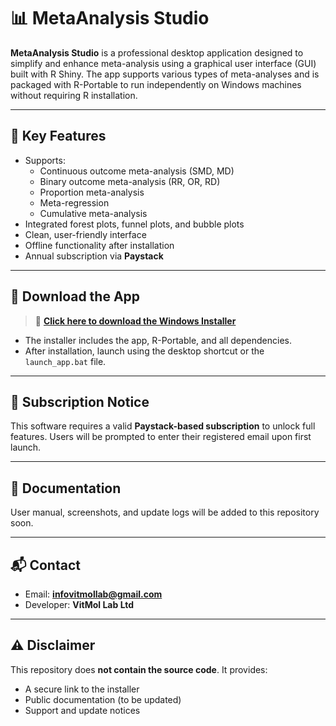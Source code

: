 # 📊 MetaAnalysis Studio

**MetaAnalysis Studio** is a professional desktop application designed to simplify and enhance meta-analysis using a graphical user interface (GUI) built with R Shiny. The app supports various types of meta-analyses and is packaged with R-Portable to run independently on Windows machines without requiring R installation.

---

## 🚀 Key Features

- Supports:
  - Continuous outcome meta-analysis (SMD, MD)
  - Binary outcome meta-analysis (RR, OR, RD)
  - Proportion meta-analysis
  - Meta-regression
  - Cumulative meta-analysis
- Integrated forest plots, funnel plots, and bubble plots
- Clean, user-friendly interface
- Offline functionality after installation
- Annual subscription via **Paystack**

---

## 💾 Download the App

> 🔗 **[Click here to download the Windows Installer](https://drive.google.com/file/d/17zaQ8JZ77xk-0hTxo3tCr59Z1m2RAKng/view?usp=sharing)**

- The installer includes the app, R-Portable, and all dependencies.
- After installation, launch using the desktop shortcut or the `launch_app.bat` file.

---

## 🔐 Subscription Notice

This software requires a valid **Paystack-based subscription** to unlock full features. Users will be prompted to enter their registered email upon first launch.

---

## 📘 Documentation

User manual, screenshots, and update logs will be added to this repository soon.

---

## 📬 Contact

- Email: **infovitmollab@gmail.com**
- Developer: **VitMol Lab Ltd**

---

## ⚠️ Disclaimer

This repository does **not contain the source code**. It provides:
- A secure link to the installer
- Public documentation (to be updated)
- Support and update notices

